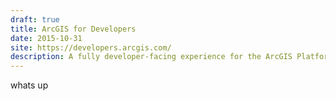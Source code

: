 ```yaml
---
draft: true
title: ArcGIS for Developers
date: 2015-10-31
site: https://developers.arcgis.com/
description: A fully developer-facing experience for the ArcGIS Platform, including marketing messaging, documentation, platform management, and online tools to enable a a developer to get the most out of the ArcGIS platform.
---
```


whats up